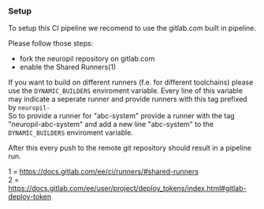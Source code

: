 ### Setup
To setup this CI pipeline we recomend to use the gitlab.com built in pipeline.

Please follow those steps:
 - fork the neuropil repository on gitlab.com
 - enable the Shared Runners(1)

If you want to build on different runners (f.e. for different toolchains) please use the `DYNAMIC_BUILDERS` enviroment variable.
Every line of this variable may indicate a seperate runner and provide runners with this tag prefixed by `neuropil-`  
So to provide a runner for "abc-system" provide a runner with the tag "neuropil-abc-system" and add a new line "abc-system" to the `DYNAMIC_BUILDERS` enviroment variable.

After this every push to the remote git repository should result in a pipeline run.

1 = https://docs.gitlab.com/ee/ci/runners/#shared-runners  
2 = https://docs.gitlab.com/ee/user/project/deploy_tokens/index.html#gitlab-deploy-token